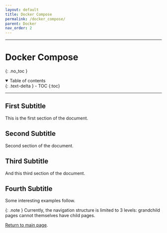 ```yaml
---
layout: default
title: Docker Compose
permalink: /docker_compose/
parent: Docker
nav_order: 2
---
```

---

# Docker Compose
{: .no_toc }

<details open markdown="block">
  <summary>
    Table of contents
  </summary>
  {: .text-delta }
- TOC
{:toc}
</details>

---
## First Subtitle

This is the first section of the document.
## Second Subtitle

Second section of the document.

## Third Subtitle

And this third section of the document.

## Fourth Subtitle
 
Some interesting examples follow.

{: .note }
Currently, the navigation structure is limited to 3 levels: grandchild pages cannot themselves have child pages.

[Return to main page]({{site.baseurl}}/).